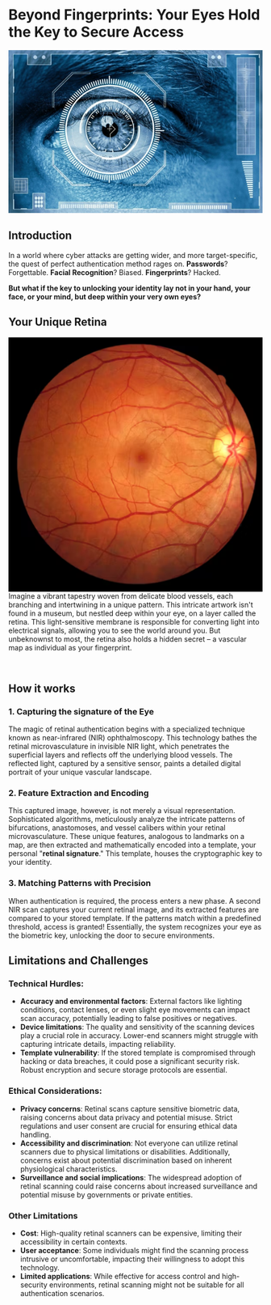 # Beyond Fingerprints: Your Eyes Hold the Key to Secure Access

![alt text](image-1.png)

## **Introduction**

In a world where cyber attacks are getting wider, and more target-specific, the quest of perfect authentication method rages on. **Passwords**? Forgettable. **Facial Recognition**? Biased. **Fingerprints**? Hacked.

**But what if the key to unlocking your identity lay not in your hand, your face, or your mind, but deep within your very own eyes?**

## **Your Unique Retina**

<img src="./image-2.png" style="width: 30vh; float:left; padding-right:8">

Imagine a vibrant tapestry woven from delicate blood vessels, each branching and intertwining in a unique pattern. This intricate artwork isn't found in a museum, but nestled deep within your eye, on a layer called the retina. This light-sensitive membrane is responsible for converting light into electrical signals, allowing you to see the world around you. But unbeknownst to most, the retina also holds a hidden secret – a vascular map as individual as your fingerprint.

<br>

## **How it works**

### **1. Capturing the signature of the Eye**

The magic of retinal authentication begins with a specialized technique known as near-infrared (NIR) ophthalmoscopy. This technology bathes the retinal microvasculature in invisible NIR light, which penetrates the superficial layers and reflects off the underlying blood vessels. The reflected light, captured by a sensitive sensor, paints a detailed digital portrait of your unique vascular landscape.

### **2. Feature Extraction and Encoding**

This captured image, however, is not merely a visual representation. Sophisticated algorithms, meticulously analyze the intricate patterns of bifurcations, anastomoses, and vessel calibers within your retinal microvasculature. These unique features, analogous to landmarks on a map, are then extracted and mathematically encoded into a template, your personal "**retinal signature**." This template, houses the cryptographic key to your identity.

### **3. Matching Patterns with Precision**

When authentication is required, the process enters a new phase. A second NIR scan captures your current retinal image, and its extracted features are compared to your stored template. If the patterns match within a predefined threshold, access is granted! Essentially, the system recognizes your eye as the biometric key, unlocking the door to secure environments.

## **Limitations and Challenges**

### **Technical Hurdles:**

- **Accuracy and environmental factors**: External factors like lighting conditions, contact lenses, or even slight eye movements can impact scan accuracy, potentially leading to false positives or negatives.
- **Device limitations**: The quality and sensitivity of the scanning devices play a crucial role in accuracy. Lower-end scanners might struggle with capturing intricate details, impacting reliability.
- **Template vulnerability**: If the stored template is compromised through hacking or data breaches, it could pose a significant security risk. Robust encryption and secure storage protocols are essential.

### **Ethical Considerations:**

- **Privacy concerns**: Retinal scans capture sensitive biometric data, raising concerns about data privacy and potential misuse. Strict regulations and user consent are crucial for ensuring ethical data handling.
- **Accessibility and discrimination**: Not everyone can utilize retinal scanners due to physical limitations or disabilities. Additionally, concerns exist about potential discrimination based on inherent physiological characteristics.
- **Surveillance and social implications**: The widespread adoption of retinal scanning could raise concerns about increased surveillance and potential misuse by governments or private entities.

### **Other Limitations**

- **Cost**: High-quality retinal scanners can be expensive, limiting their accessibility in certain contexts.
- **User acceptance**: Some individuals might find the scanning process intrusive or uncomfortable, impacting their willingness to adopt this technology.
- **Limited applications**: While effective for access control and high-security environments, retinal scanning might not be suitable for all authentication scenarios.
